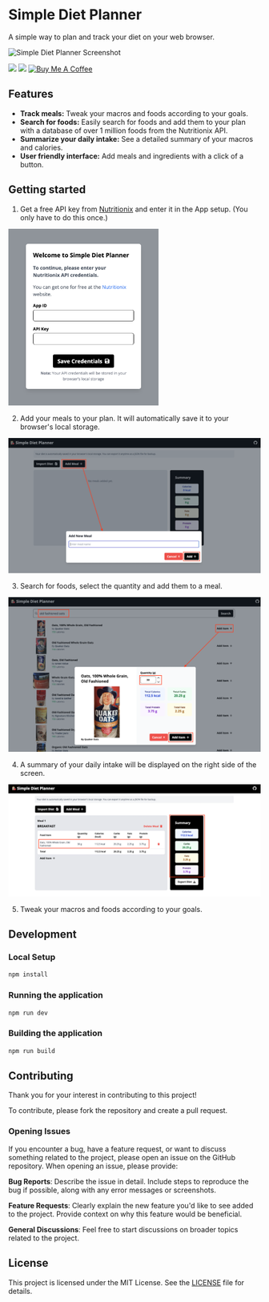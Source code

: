 # Simple Diet Planner

A simple way to plan and track your diet on your web browser.

<img src="./public/logo.jpg" alt="Simple Diet Planner Screenshot" width="200">

[![](https://badgen.net/github/license/vgnshiyer/simple-diet-planner)](https://github.com/vgnshiyer/simple-diet-planner/blob/master/LICENSE)
[![](https://img.shields.io/badge/Follow-vgnshiyer-0A66C2?logo=linkedin)](https://www.linkedin.com/comm/mynetwork/discovery-see-all?usecase=PEOPLE_FOLLOWS&followMember=vgnshiyer)
[![Buy Me A Coffee](https://img.shields.io/badge/Buy%20Me%20A%20Coffee-Donate-yellow.svg?logo=buymeacoffee)](https://www.buymeacoffee.com/vgnshiyer)


## Features

- **Track meals:** Tweak your macros and foods according to your goals.
- **Search for foods:** Easily search for foods and add them to your plan with a database of over 1 million foods from the Nutritionix API.
- **Summarize your daily intake:** See a detailed summary of your macros and calories.
- **User friendly interface:** Add meals and ingredients with a click of a button.

## Getting started

1. Get a free API key from [Nutritionix](https://developer.nutritionix.com/signup) and enter it in the App setup. (You only have to do this once.)

<img src="./public/screenshots/api_auth.png" alt="API Auth" width="300">

2. Add your meals to your plan. It will automatically save it to your browser's local storage.

<img src="./public/screenshots/add_meal.png" alt="Add Meal" width="600">

3. Search for foods, select the quantity and add them to a meal.

<img src="./public/screenshots/search_food.png" alt="Search Food" width="600">

4. A summary of your daily intake will be displayed on the right side of the screen.

<img src="./public/screenshots/summary.png" alt="Summary" width="600">

5. Tweak your macros and foods according to your goals.

## Development

### Local Setup

```bash
npm install
```

### Running the application

```bash
npm run dev
```

### Building the application

```bash
npm run build
```


## Contributing

Thank you for your interest in contributing to this project!

To contribute, please fork the repository and create a pull request.

### Opening Issues
If you encounter a bug, have a feature request, or want to discuss something related to the project, please open an issue on the GitHub repository. When opening an issue, please provide:

**Bug Reports**: Describe the issue in detail. Include steps to reproduce the bug if possible, along with any error messages or screenshots.

**Feature Requests**: Clearly explain the new feature you'd like to see added to the project. Provide context on why this feature would be beneficial.

**General Discussions**: Feel free to start discussions on broader topics related to the project.

## License

This project is licensed under the MIT License. See the [LICENSE](https://github.com/vgnshiyer/simple-diet-planner/blob/master/LICENSE) file for details.
